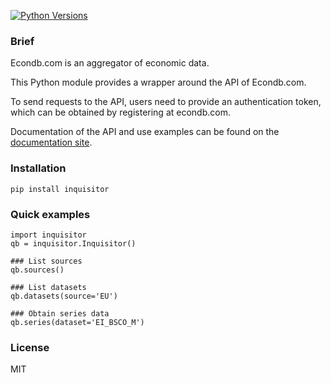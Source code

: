 [![Python Versions](https://img.shields.io/pypi/pyversions/prognosis.svg)](https://pypi.python.org/pypi/prognosis)

### Brief

Econdb.com is an aggregator of economic data.

This Python module provides a wrapper around the API of Econdb.com.

To send requests to the API, users need to provide an authentication token, which can be obtained by registering at econdb.com.

Documentation of the API and use examples can be found on the [documentation site](https://www.econdb.com/documentation/inquisitor).

### Installation

```pip install inquisitor```

### Quick examples

```
import inquisitor
qb = inquisitor.Inquisitor()

### List sources 
qb.sources()

### List datasets
qb.datasets(source='EU')

### Obtain series data
qb.series(dataset='EI_BSCO_M')
```

### License

MIT